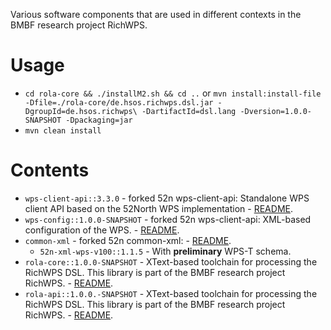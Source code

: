 Various software components that are used in different contexts in the BMBF research project RichWPS.

# Usage

* `cd rola-core && ./installM2.sh && cd ..` or `mvn install:install-file -Dfile=./rola-core/de.hsos.richwps.dsl.jar -DgroupId=de.hsos.richwps\
    -DartifactId=dsl.lang -Dversion=1.0.0-SNAPSHOT -Dpackaging=jar`
* `mvn clean install`

# Contents

* `wps-client-api::3.3.0` - forked 52n wps-client-api: Standalone WPS client API based on the 52North WPS implementation - [README](./wps-client-api/README.md).
* `wps-config::1.0.0-SNAPSHOT` - forked 52n wps-client-api: XML-based configuration of the WPS. -  [README](./wps-config/README.md).
* `common-xml` - forked 52n common-xml: - [README](./common-xml/README.md).
  * `52n-xml-wps-v100::1.1.5` - With **preliminary** WPS-T schema.
* `rola-core::1.0.0-SNAPSHOT` - XText-based toolchain for processing the RichWPS DSL. This library is part of the BMBF research project RichWPS. - [README](./rola-core/README.md).
* `rola-api::1.0.0.-SNAPSHOT` - XText-based toolchain for processing the RichWPS DSL. This library is part of the BMBF research project RichWPS. - [README](./rola-api/README.md).